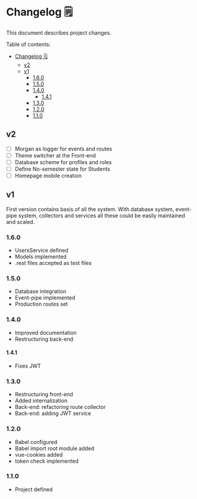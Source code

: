 # Changelog 🗒️

This document describes project changes.

Table of contents:

- [Changelog 🗒️](#changelog-%f0%9f%97%92%ef%b8%8f)
  - [v2](#v2)
  - [v1](#v1)
    - [1.6.0](#160)
    - [1.5.0](#150)
    - [1.4.0](#140)
      - [1.4.1](#141)
    - [1.3.0](#130)
    - [1.2.0](#120)
    - [1.1.0](#110)

## v2

- [ ] Morgan as logger for events and routes
- [ ] Theme switcher at the Front-end
- [ ] Database scheme for profiles and roles
- [ ] Define No-semester state for Students
- [ ] Homepage mobile creation

## v1

First version contains basis of all the system. With database system, event-pipe system, collectors and services all these could be easily maintained and scaled.

### 1.6.0

- UsersService defined
- Models implemented
- .rest files accepted as test files

### 1.5.0

- Database integration
- Event-pipe implemented
- Production routes set

### 1.4.0

- Improved documentation
- Restructuring back-end

#### 1.4.1

- Fixes JWT

### 1.3.0

- Restructuring front-end
- Added internalization
- Back-end: refactoring route collector
- Back-end: adding JWT service

### 1.2.0

- Babel configured
- Babel import root module added
- vue-cookies added
- token check implemented

### 1.1.0

- Project defined
